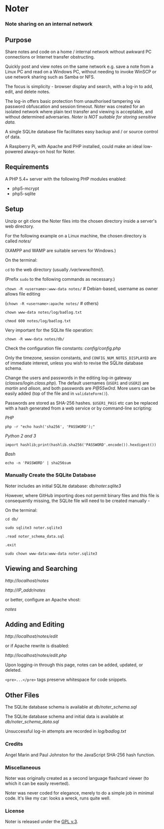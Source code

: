 
# Noter

### Note sharing on an internal network


## Purpose

Share notes and code on a home / internal network without awkward PC connections or Internet transfer obstructing.

Quickly post and view notes on the same network e.g. save a note from a Linux PC and read on a Windows PC, without needing to invoke WinSCP or use network sharing such as Samba or NFS.

The focus is simplicity - browser display and search, with a log-in to add, edit, and delete notes.

The log-in offers basic protection from unauthorised tampering via password obfuscation and session timeout. Noter was created for an isolated network where plain text transfer and viewing is acceptable, and without determined adversaries. *Noter is NOT suitable for storing sensitive data.*

A single SQLite database file facilitates easy backup and / or source control of data.

A Raspberry Pi, with Apache and PHP installed, could make an ideal low-powered always-on host for Noter.


## Requirements

A PHP 5.4+ server with the following PHP modules enabled:

+ php5-mcrypt
+ php5-sqlite


## Setup

Unzip or git clone the Noter files into the chosen directory inside a server's web directory.

For the following example on a Linux machine, the chosen directory is called *notes/*

(XAMPP and WAMP are suitable servers for Windows.)

On the terminal:

`cd` to the web directory (usually */var/www/html/*).

(Prefix `sudo` to the following commands as necessary.)

`chown -R <username>:www-data notes/` # Debian-based, username as owner allows file editing

(`chown -R <username>:apache notes/` # others)

`chown www-data notes/log/badlog.txt`

`chmod 600 notes/log/badlog.txt`

Very important for the SQLite file operation:

`chown -R www-data notes/db/`

Check the configuration file constants: *config/config.php*

Only the timezone, session constants, and `CONFIG_NUM_NOTES_DISPLAYED` are of immediate interest, unless you wish to revise the SQLite database schema.

Change the users and passwords in the editing log-in gateway (*classes/login.class.php*). The default usernames (`USER1` and `USER2`) are *martin* and *alison*, and both passwords are *P@55w0rd*. More users can be easily added (top of the file and in `validateForm()`).

Passwords are stored as SHA-256 hashes. `$USER1_PASS` etc can be replaced with a hash generated from a web service or by command-line scripting:

*PHP*

`php -r "echo hash('sha256', 'PASSWORD');"`

*Python 2 and 3*

`import hashlib;print(hashlib.sha256('PASSWORD'.encode()).hexdigest())`

*Bash*

`echo -n 'PASSWORD' | sha256sum`


### Manually Create the SQLite Database

Noter includes an initial SQLite database: *db/noter.sqlite3*

However, where GitHub importing does not permit binary files and this file is consequently missing, the SQLite file will need to be created manually -

On the terminal:

`cd db/`

`sudo sqlite3 noter.sqlite3`

`.read noter_schema_data.sql`

`.exit`

`sudo chown www-data:www-data noter.sqlite3`


## Viewing and Searching

*http://localhost/notes*

*http://IP_addr/notes*

or better, configure an Apache vhost:

*notes*


## Adding and Editing

*http://localhost/notes/edit*

or if Apache rewrite is disabled:

*http://localhost/notes/edit.php*

Upon logging-in through this page, notes can be added, updated, or deleted.

`<pre>...</pre>` tags preserve whitespace for code snippets.


## Other Files

The SQLite database schema is available at *db/noter\_schema.sql*

The SQLite database schema and initial data is available at *db/noter\_schema\_data.sql*

Unsuccessful log-in attempts are recorded in *log/badlog.txt*


### Credits

Angel Marin and Paul Johnston for the JavaScript SHA-256 hash function.


### Miscellaneous

Noter was originally created as a second language flashcard viewer (to which it can be easily reverted).

Noter was never coded for elegance, merely to do a simple job in minimal code. It's like my car: looks a wreck, runs quite well.


### License

Noter is released under the [GPL v.3](https://www.gnu.org/licenses/gpl-3.0.html).

